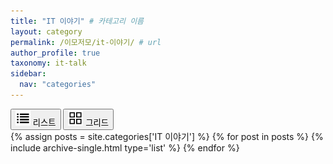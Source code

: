 ```yaml
---
title: "IT 이야기" # 카테고리 이름
layout: category
permalink: /이모저모/it-이야기/ # url
author_profile: true
taxonomy: it-talk
sidebar:
  nav: "categories"
---
```


<!-- 🔘 View Switch Buttons -->
<div class="view-switch">
  <button id="list-view-btn" class="view-btn active">
    <img src="/assets/images/icon-list.png" alt="List View" width="24"> 리스트
  </button>
  <button id="grid-view-btn" class="view-btn">
    <img src="/assets/images/icon-grid.png" alt="Grid View" width="24"> 그리드
  </button>

</div>


<!-- 💡 List View -->
<div id="list-view" class="view-mode">
  {% assign posts = site.categories['IT 이야기'] %}
  {% for post in posts %}
    {% include archive-single.html type='list' %}
  {% endfor %}
</div>

<!-- 💡 Grid View -->
<div id="grid-view" class="view-mode" style="display: none;">
  {% assign posts = site.categories['IT 이야기'] %}
  {% for post in posts %}
    {% include archive-single.html type='grid' %}
  {% endfor %}
</div>

<script>
  document.addEventListener('DOMContentLoaded', () => {
    const listBtn = document.getElementById('list-view-btn');
    const gridBtn = document.getElementById('grid-view-btn');
    const listView = document.getElementById('list-view');
    const gridView = document.getElementById('grid-view');

    function switchView(mode) {
      if (mode === 'grid') {
        listView.style.display = 'none';
        gridView.style.display = 'block';
        listBtn.classList.remove('active');
        gridBtn.classList.add('active');
      } else {
        listView.style.display = 'block';
        gridView.style.display = 'none';
        gridBtn.classList.remove('active');
        listBtn.classList.add('active');
      }
      localStorage.setItem('viewMode', mode);
    }

    listBtn.addEventListener('click', () => switchView('list'));
    gridBtn.addEventListener('click', () => switchView('grid'));

    const saved = localStorage.getItem('viewMode') || 'list';
    switchView(saved);
  });
</script>

<!-- {% assign posts = site.categories['IT 이야기']%}
<div class="list">
  {% for post in posts %}
    {% include archive-single.html type='grid' %}
  {% endfor %}
</div> -->
